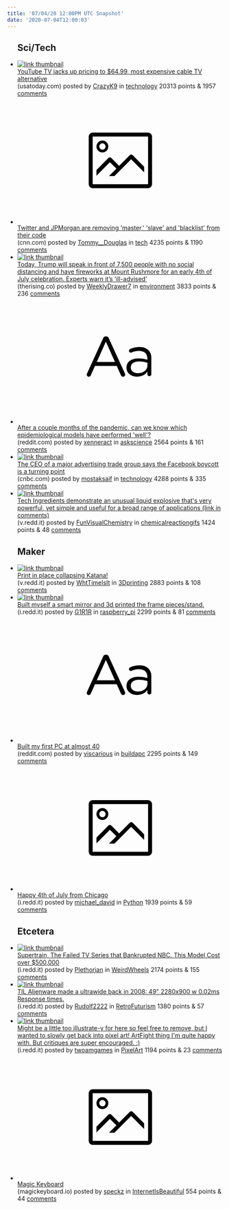 ```yaml
---
title: '07/04/20 12:00PM UTC Snapshot'
date: '2020-07-04T12:00:03'
---
```

<ul>
<h2>Sci/Tech</h2>

<li><a href='https://www.usatoday.com/story/tech/2020/06/30/youtube-tv-raises-price-to-65-month/5349685002/'><img src='https://a.thumbs.redditmedia.com/hZDOEMiRmU0tHhjimVIXiUmDC-1bDvTWzGsELyKDKS8.jpg' alt='link thumbnail'></a><div><div class='linkTitle'><a href='https://www.usatoday.com/story/tech/2020/06/30/youtube-tv-raises-price-to-65-month/5349685002/'>YouTube TV jacks up pricing to $64.99, most expensive cable TV alternative</a></div>(usatoday.com) posted by <a href='https://www.reddit.com/user/CrazyK9'>CrazyK9</a> in <a href='https://www.reddit.com/r/technology'>technology</a> 20313 points & 1957 <a href='https://www.reddit.com/r/technology/comments/hktu3u/youtube_tv_jacks_up_pricing_to_6499_most/'>comments</a></div></li>

<li><a href='https://www.cnn.com/2020/07/03/tech/twitter-jpmorgan-slave-master-coding/index.html'><svg version='1.1' viewBox='-34 -14 104 64' preserveAspectRatio='xMidYMid meet' xmlns='http://www.w3.org/2000/svg' xmlns:xlink='http://www.w3.org/1999/xlink'>
    <title>link thumbnail</title>
    <path d='M32,4H4A2,2,0,0,0,2,6V30a2,2,0,0,0,2,2H32a2,2,0,0,0,2-2V6A2,2,0,0,0,32,4ZM4,30V6H32V30Z'></path>
    <path d='M8.92,14a3,3,0,1,0-3-3A3,3,0,0,0,8.92,14Zm0-4.6A1.6,1.6,0,1,1,7.33,11,1.6,1.6,0,0,1,8.92,9.41Z'></path>
    <path d='M22.78,15.37l-5.4,5.4-4-4a1,1,0,0,0-1.41,0L5.92,22.9v2.83l6.79-6.79L16,22.18l-3.75,3.75H15l8.45-8.45L30,24V21.18l-5.81-5.81A1,1,0,0,0,22.78,15.37Z'></path>
    </svg></a><div><div class='linkTitle'><a href='https://www.cnn.com/2020/07/03/tech/twitter-jpmorgan-slave-master-coding/index.html'>Twitter and JPMorgan are removing 'master,' 'slave' and 'blacklist' from their code</a></div>(cnn.com) posted by <a href='https://www.reddit.com/user/Tommy__Douglas'>Tommy__Douglas</a> in <a href='https://www.reddit.com/r/tech'>tech</a> 4235 points & 1190 <a href='https://www.reddit.com/r/tech/comments/hkk8jc/twitter_and_jpmorgan_are_removing_master_slave/'>comments</a></div></li>

<li><a href='https://therising.co/2020/07/03/4th-of-july-trump-event-2020/'><img src='https://b.thumbs.redditmedia.com/8kkKP5YGWAKn1tDbB52l-d6nYfKvTb1rVFSmwh0rPMM.jpg' alt='link thumbnail'></a><div><div class='linkTitle'><a href='https://therising.co/2020/07/03/4th-of-july-trump-event-2020/'>Today, Trump will speak in front of 7,500 people with no social distancing and have fireworks at Mount Rushmore for an early 4th of July celebration. Experts warn it’s ‘ill-advised’</a></div>(therising.co) posted by <a href='https://www.reddit.com/user/WeeklyDrawer7'>WeeklyDrawer7</a> in <a href='https://www.reddit.com/r/environment'>environment</a> 3833 points & 236 <a href='https://www.reddit.com/r/environment/comments/hkkbcc/today_trump_will_speak_in_front_of_7500_people/'>comments</a></div></li>

<li><a href='https://www.reddit.com/r/askscience/comments/hkt0b6/after_a_couple_months_of_the_pandemic_can_we_know/'><svg version='1.1' viewBox='-34 -12 104 64' preserveAspectRatio='xMidYMid slice' xmlns='http://www.w3.org/2000/svg' xmlns:xlink='http://www.w3.org/1999/xlink'>
    <title>text link thumbnail</title>
    <path d='M12.19,8.84a1.45,1.45,0,0,0-1.4-1h-.12a1.46,1.46,0,0,0-1.42,1L1.14,26.56a1.29,1.29,0,0,0-.14.59,1,1,0,0,0,1,1,1.12,1.12,0,0,0,1.08-.77l2.08-4.65h11l2.08,4.59a1.24,1.24,0,0,0,1.12.83,1.08,1.08,0,0,0,1.08-1.08,1.64,1.64,0,0,0-.14-.57ZM6.08,20.71l4.59-10.22,4.6,10.22Z'>
    </path>
    <path d='M32.24,14.78A6.35,6.35,0,0,0,27.6,13.2a11.36,11.36,0,0,0-4.7,1,1,1,0,0,0-.58.89,1,1,0,0,0,.94.92,1.23,1.23,0,0,0,.39-.08,8.87,8.87,0,0,1,3.72-.81c2.7,0,4.28,1.33,4.28,3.92v.5a15.29,15.29,0,0,0-4.42-.61c-3.64,0-6.14,1.61-6.14,4.64v.05c0,2.95,2.7,4.48,5.37,4.48a6.29,6.29,0,0,0,5.19-2.48V26.9a1,1,0,0,0,1,1,1,1,0,0,0,1-1.06V19A5.71,5.71,0,0,0,32.24,14.78Zm-.56,7.7c0,2.28-2.17,3.89-4.81,3.89-1.94,0-3.61-1.06-3.61-2.86v-.06c0-1.8,1.5-3,4.2-3a15.2,15.2,0,0,1,4.22.61Z'>
    </path>
    </svg></a><div><div class='linkTitle'><a href='https://www.reddit.com/r/askscience/comments/hkt0b6/after_a_couple_months_of_the_pandemic_can_we_know/'>After a couple months of the pandemic, can we know which epidemiological models have performed 'well'?</a></div>(reddit.com) posted by <a href='https://www.reddit.com/user/xenneract'>xenneract</a> in <a href='https://www.reddit.com/r/askscience'>askscience</a> 2564 points & 161 <a href='https://www.reddit.com/r/askscience/comments/hkt0b6/after_a_couple_months_of_the_pandemic_can_we_know/'>comments</a></div></li>

<li><a href='https://www.cnbc.com/2020/07/03/facebook-boycott-is-a-turning-point-ad-trade-group-ceo-says.html'><img src='https://b.thumbs.redditmedia.com/B1jdIAulmvu0YkQNzXtbKl56li-ULeXjNmOU_SQod1o.jpg' alt='link thumbnail'></a><div><div class='linkTitle'><a href='https://www.cnbc.com/2020/07/03/facebook-boycott-is-a-turning-point-ad-trade-group-ceo-says.html'>The CEO of a major advertising trade group says the Facebook boycott is a turning point</a></div>(cnbc.com) posted by <a href='https://www.reddit.com/user/mostaksaif'>mostaksaif</a> in <a href='https://www.reddit.com/r/technology'>technology</a> 4288 points & 335 <a href='https://www.reddit.com/r/technology/comments/hkj5tm/the_ceo_of_a_major_advertising_trade_group_says/'>comments</a></div></li>

<li><a href='https://v.redd.it/nu3dtkhh6m851'><img src='https://b.thumbs.redditmedia.com/s-99WWmbSTF_KJjJtSxeA11UDDr8ZXvO7Q6LMIsaals.jpg' alt='link thumbnail'></a><div><div class='linkTitle'><a href='https://v.redd.it/nu3dtkhh6m851'>Tech Ingredients demonstrate an unusual liquid explosive that's very powerful, yet simple and useful for a broad range of applications (link in comments)</a></div>(v.redd.it) posted by <a href='https://www.reddit.com/user/FunVisualChemistry'>FunVisualChemistry</a> in <a href='https://www.reddit.com/r/chemicalreactiongifs'>chemicalreactiongifs</a> 1424 points & 48 <a href='https://www.reddit.com/r/chemicalreactiongifs/comments/hko2mk/tech_ingredients_demonstrate_an_unusual_liquid/'>comments</a></div></li>

<h2>Maker</h2>

<li><a href='https://v.redd.it/9jrn39nbkq851'><img src='https://b.thumbs.redditmedia.com/fz242kN-lOa2KA2DLCr6y5LQNu35d65JJWonBACgaeI.jpg' alt='link thumbnail'></a><div><div class='linkTitle'><a href='https://v.redd.it/9jrn39nbkq851'>Print in place collapsing Katana!</a></div>(v.redd.it) posted by <a href='https://www.reddit.com/user/WhtTimeIsIt'>WhtTimeIsIt</a> in <a href='https://www.reddit.com/r/3Dprinting'>3Dprinting</a> 2883 points & 108 <a href='https://www.reddit.com/r/3Dprinting/comments/hku9ob/print_in_place_collapsing_katana/'>comments</a></div></li>

<li><a href='https://i.redd.it/ydnb07ckso851.jpg'><img src='https://b.thumbs.redditmedia.com/rSLqWuLT4z1RI0oVRoohMdSflBF30Xf54LT_3dh_xhY.jpg' alt='link thumbnail'></a><div><div class='linkTitle'><a href='https://i.redd.it/ydnb07ckso851.jpg'>Built myself a smart mirror and 3d printed the frame pieces/stand.</a></div>(i.redd.it) posted by <a href='https://www.reddit.com/user/G1R1R'>G1R1R</a> in <a href='https://www.reddit.com/r/raspberry_pi'>raspberry_pi</a> 2299 points & 81 <a href='https://www.reddit.com/r/raspberry_pi/comments/hkoffs/built_myself_a_smart_mirror_and_3d_printed_the/'>comments</a></div></li>

<li><a href='https://www.reddit.com/r/buildapc/comments/hknd49/built_my_first_pc_at_almost_40/'><svg version='1.1' viewBox='-34 -12 104 64' preserveAspectRatio='xMidYMid slice' xmlns='http://www.w3.org/2000/svg' xmlns:xlink='http://www.w3.org/1999/xlink'>
    <title>text link thumbnail</title>
    <path d='M12.19,8.84a1.45,1.45,0,0,0-1.4-1h-.12a1.46,1.46,0,0,0-1.42,1L1.14,26.56a1.29,1.29,0,0,0-.14.59,1,1,0,0,0,1,1,1.12,1.12,0,0,0,1.08-.77l2.08-4.65h11l2.08,4.59a1.24,1.24,0,0,0,1.12.83,1.08,1.08,0,0,0,1.08-1.08,1.64,1.64,0,0,0-.14-.57ZM6.08,20.71l4.59-10.22,4.6,10.22Z'>
    </path>
    <path d='M32.24,14.78A6.35,6.35,0,0,0,27.6,13.2a11.36,11.36,0,0,0-4.7,1,1,1,0,0,0-.58.89,1,1,0,0,0,.94.92,1.23,1.23,0,0,0,.39-.08,8.87,8.87,0,0,1,3.72-.81c2.7,0,4.28,1.33,4.28,3.92v.5a15.29,15.29,0,0,0-4.42-.61c-3.64,0-6.14,1.61-6.14,4.64v.05c0,2.95,2.7,4.48,5.37,4.48a6.29,6.29,0,0,0,5.19-2.48V26.9a1,1,0,0,0,1,1,1,1,0,0,0,1-1.06V19A5.71,5.71,0,0,0,32.24,14.78Zm-.56,7.7c0,2.28-2.17,3.89-4.81,3.89-1.94,0-3.61-1.06-3.61-2.86v-.06c0-1.8,1.5-3,4.2-3a15.2,15.2,0,0,1,4.22.61Z'>
    </path>
    </svg></a><div><div class='linkTitle'><a href='https://www.reddit.com/r/buildapc/comments/hknd49/built_my_first_pc_at_almost_40/'>Built my first PC at almost 40</a></div>(reddit.com) posted by <a href='https://www.reddit.com/user/viscarious'>viscarious</a> in <a href='https://www.reddit.com/r/buildapc'>buildapc</a> 2295 points & 149 <a href='https://www.reddit.com/r/buildapc/comments/hknd49/built_my_first_pc_at_almost_40/'>comments</a></div></li>

<li><a href='https://i.redd.it/omo1c38dlp851.jpg'><svg version='1.1' viewBox='-34 -14 104 64' preserveAspectRatio='xMidYMid meet' xmlns='http://www.w3.org/2000/svg' xmlns:xlink='http://www.w3.org/1999/xlink'>
    <title>link thumbnail</title>
    <path d='M32,4H4A2,2,0,0,0,2,6V30a2,2,0,0,0,2,2H32a2,2,0,0,0,2-2V6A2,2,0,0,0,32,4ZM4,30V6H32V30Z'></path>
    <path d='M8.92,14a3,3,0,1,0-3-3A3,3,0,0,0,8.92,14Zm0-4.6A1.6,1.6,0,1,1,7.33,11,1.6,1.6,0,0,1,8.92,9.41Z'></path>
    <path d='M22.78,15.37l-5.4,5.4-4-4a1,1,0,0,0-1.41,0L5.92,22.9v2.83l6.79-6.79L16,22.18l-3.75,3.75H15l8.45-8.45L30,24V21.18l-5.81-5.81A1,1,0,0,0,22.78,15.37Z'></path>
    </svg></a><div><div class='linkTitle'><a href='https://i.redd.it/omo1c38dlp851.jpg'>Happy 4th of July from Chicago</a></div>(i.redd.it) posted by <a href='https://www.reddit.com/user/michael_david'>michael_david</a> in <a href='https://www.reddit.com/r/Python'>Python</a> 1939 points & 59 <a href='https://www.reddit.com/r/Python/comments/hkr6u5/happy_4th_of_july_from_chicago/'>comments</a></div></li>

<h2>Etcetera</h2>

<li><a href='https://i.redd.it/iaybq11l2q851.jpg'><img src='https://b.thumbs.redditmedia.com/NFYI82N4jA463K8sH7s4XX4HJLPXPOInpOTVzCTggNo.jpg' alt='link thumbnail'></a><div><div class='linkTitle'><a href='https://i.redd.it/iaybq11l2q851.jpg'>Supertrain, The Failed TV Series that Bankrupted NBC. This Model Cost over $500,000</a></div>(i.redd.it) posted by <a href='https://www.reddit.com/user/Plethorian'>Plethorian</a> in <a href='https://www.reddit.com/r/WeirdWheels'>WeirdWheels</a> 2174 points & 155 <a href='https://www.reddit.com/r/WeirdWheels/comments/hkssjp/supertrain_the_failed_tv_series_that_bankrupted/'>comments</a></div></li>

<li><a href='https://i.redd.it/2td7qqldun851.jpg'><img src='https://b.thumbs.redditmedia.com/0Z4WQ6Lgs-cmYqK2tu_l0KyWDgLcU9auIK9IhaD6DYk.jpg' alt='link thumbnail'></a><div><div class='linkTitle'><a href='https://i.redd.it/2td7qqldun851.jpg'>TIL Alienware made a ultrawide back in 2008: 49" 2280x900 w 0.02ms Response times.</a></div>(i.redd.it) posted by <a href='https://www.reddit.com/user/Rudolf2222'>Rudolf2222</a> in <a href='https://www.reddit.com/r/RetroFuturism'>RetroFuturism</a> 1380 points & 57 <a href='https://www.reddit.com/r/RetroFuturism/comments/hkqiev/til_alienware_made_a_ultrawide_back_in_2008_49/'>comments</a></div></li>

<li><a href='https://i.redd.it/bi9j1l2k7r851.png'><img src='https://b.thumbs.redditmedia.com/BU2ipzI44G8uWFbrhgLmau6hFJRx4JrFkSYtF4hgP0c.jpg' alt='link thumbnail'></a><div><div class='linkTitle'><a href='https://i.redd.it/bi9j1l2k7r851.png'>Might be a little too illustrate-y for here so feel free to remove, but I wanted to slowly get back into pixel art! ArtFight thing I'm quite happy with. But critiques are super encouraged. :)</a></div>(i.redd.it) posted by <a href='https://www.reddit.com/user/twoamgames'>twoamgames</a> in <a href='https://www.reddit.com/r/PixelArt'>PixelArt</a> 1194 points & 23 <a href='https://www.reddit.com/r/PixelArt/comments/hkw1fg/might_be_a_little_too_illustratey_for_here_so/'>comments</a></div></li>

<li><a href='http://magickeyboard.io/'><svg version='1.1' viewBox='-34 -14 104 64' preserveAspectRatio='xMidYMid meet' xmlns='http://www.w3.org/2000/svg' xmlns:xlink='http://www.w3.org/1999/xlink'>
    <title>link thumbnail</title>
    <path d='M32,4H4A2,2,0,0,0,2,6V30a2,2,0,0,0,2,2H32a2,2,0,0,0,2-2V6A2,2,0,0,0,32,4ZM4,30V6H32V30Z'></path>
    <path d='M8.92,14a3,3,0,1,0-3-3A3,3,0,0,0,8.92,14Zm0-4.6A1.6,1.6,0,1,1,7.33,11,1.6,1.6,0,0,1,8.92,9.41Z'></path>
    <path d='M22.78,15.37l-5.4,5.4-4-4a1,1,0,0,0-1.41,0L5.92,22.9v2.83l6.79-6.79L16,22.18l-3.75,3.75H15l8.45-8.45L30,24V21.18l-5.81-5.81A1,1,0,0,0,22.78,15.37Z'></path>
    </svg></a><div><div class='linkTitle'><a href='http://magickeyboard.io/'>Magic Keyboard</a></div>(magickeyboard.io) posted by <a href='https://www.reddit.com/user/speckz'>speckz</a> in <a href='https://www.reddit.com/r/InternetIsBeautiful'>InternetIsBeautiful</a> 554 points & 44 <a href='https://www.reddit.com/r/InternetIsBeautiful/comments/hkkez5/magic_keyboard/'>comments</a></div></li>

</ul>
